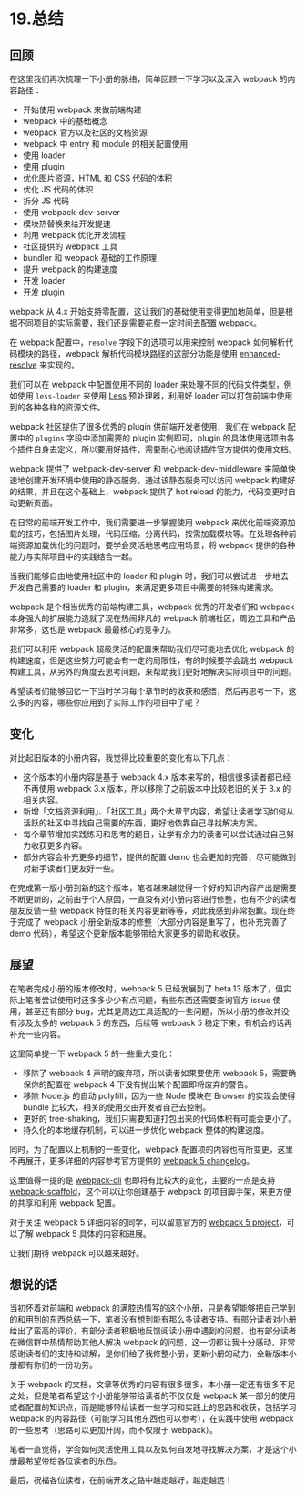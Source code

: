# 19.总结

## 回顾

在这里我们再次梳理一下小册的脉络，简单回顾一下学习以及深入 webpack 的内容路径：

- 开始使用 webpack 来做前端构建
- webpack 中的基础概念
- webpack 官方以及社区的文档资源
- webpack 中 entry 和 module 的相关配置使用
- 使用 loader
- 使用 plugin
- 优化图片资源，HTML 和 CSS 代码的体积
- 优化 JS 代码的体积
- 拆分 JS 代码
- 使用 webpack-dev-server 
- 模块热替换来给开发提速
- 利用 webpack 优化开发流程
- 社区提供的 webpack 工具
- bundler 和 webpack 基础的工作原理
- 提升 webpack 的构建速度
- 开发 loader
- 开发 plugin

webpack 从 4.x 开始支持零配置，这让我们的基础使用变得更加地简单，但是根据不同项目的实际需要，我们还是需要花费一定时间去配置 webpack。

在 webpack 配置中，`resolve` 字段下的选项可以用来控制 webpack 如何解析代码模块的路径，webpack 解析代码模块路径的这部分功能是使用 [enhanced-resolve](https://github.com/webpack/enhanced-resolve/) 来实现的。

我们可以在 webpack 中配置使用不同的 loader 来处理不同的代码文件类型，例如使用 `less-loader` 来使用 [Less](https://github.com/less/less.js) 预处理器，利用好 loader 可以打包前端中使用到的各种各样的资源文件。

webpack 社区提供了很多优秀的 plugin 供前端开发者使用，我们在 webpack 配置中的 `plugins` 字段中添加需要的 plugin 实例即可，plugin 的具体使用选项由各个插件自身去定义，所以要用好插件，需要耐心地阅读插件官方提供的使用文档。

webpack 提供了 webpack-dev-server 和 webpack-dev-middleware 来简单快速地创建开发环境中使用的静态服务，通过该静态服务可以访问 webpack 构建好的结果，并且在这个基础上，webpack 提供了 hot reload 的能力，代码变更时自动更新页面。

在日常的前端开发工作中，我们需要进一步掌握使用 webpack 来优化前端资源加载的技巧，包括图片处理，代码压缩，分离代码，按需加载模块等。在处理各种前端资源加载优化的问题时，要学会灵活地思考应用场景，将 webpack 提供的各种能力与实际项目中的实践结合一起。

当我们能够自由地使用社区中的 loader 和 plugin 时，我们可以尝试进一步地去开发自己需要的 loader 和 plugin，来满足更多项目中需要的特殊构建需求。

webpack 是个相当优秀的前端构建工具，webpack 优秀的开发者们和 webpack 本身强大的扩展能力造就了现在热闹非凡的 webpack 前端社区，周边工具和产品非常多，这也是 webpack 最最核心的竞争力。

我们可以利用 webpack 超级灵活的配置来帮助我们尽可能地去优化 webpack 的构建速度，但是这些努力可能会有一定的局限性，有的时候要学会跳出 webpack 构建工具，从另外的角度去思考问题，来帮助我们更好地解决实际项目中的问题。

希望读者们能够回忆一下当时学习每个章节时的收获和感悟，然后再思考一下，这么多的内容，哪些你应用到了实际工作的项目中了呢？

## 变化

对比起旧版本的小册内容，我觉得比较重要的变化有以下几点：

- 这个版本的小册内容是基于 webpack 4.x 版本来写的，相信很多读者都已经不再使用 webpack 3.x 版本，所以移除了之前版本中比较老旧的关于 3.x 的相关内容。
- 新增「文档资源利用」、「社区工具」两个大章节内容，希望让读者学习如何从活跃的社区中寻找自己需要的东西，更好地依靠自己寻找解决方案。
- 每个章节增加实践练习和思考的题目，让学有余力的读者可以尝试通过自己努力收获更多内容。
- 部分内容会补充更多的细节，提供的配置 demo 也会更加的完善，尽可能做到对新手读者们更友好一些。

在完成第一版小册到新的这个版本，笔者越来越觉得一个好的知识内容产出是需要不断更新的，之前由于个人原因，一直没有对小册内容进行修整，也有不少的读者朋友反馈一些 webpack 特性的相关内容更新等等，对此我感到非常抱歉。现在终于完成了 webpack 小册全新版本的修整（大部分内容是重写了，也补充完善了 demo 代码），希望这个更新版本能够带给大家更多的帮助和收获。

## 展望

在笔者完成小册的版本修改时，webpack 5 已经发展到了 beta.13 版本了，但实际上笔者尝试使用时还多多少少有点问题，有些东西还需要查询官方 issue 使用，甚至还有部分 bug，尤其是周边工具适配的一些问题，所以小册的修改并没有涉及太多的 webpack 5 的东西，后续等 webpack 5 稳定下来，有机会的话再补充一些内容。

这里简单提一下 webpack 5 的一些重大变化：

- 移除了 webpack 4 声明的废弃项，所以读者如果要使用 webpack 5，需要确保你的配置在 webpack 4 下没有抛出某个配置即将废弃的警告。
- 移除 Node.js 的自动 polyfill，因为一些 Node 模块在 Browser 的实现会使得 bundle 比较大，相关的使用交由开发者自己去控制。
- 更好的 tree-shaking，我们只需要知道打包出来的代码体积有可能会更小了。
- 持久化的本地缓存机制，可以进一步优化 webpack 整体的构建速度。

同时，为了配置以上机制的一些变化，webpack 配置项的内容也有所变更，这里不再展开，更多详细的内容参考官方提供的 [webpack 5 changelog](https://github.com/webpack/changelog-v5)。

这里值得一提的是 [webpack-cli](https://github.com/webpack/webpack-cli) 也即将有比较大的变化，主要的一点是支持 [webpack-scaffold](https://github.com/webpack/webpack-cli/blob/next/packages/webpack-scaffold/README.md)，这个可以让你创建基于 webpack 的项目脚手架，来更方便的共享和利用 webpack 配置。

对于关注 webpack 5 详细内容的同学，可以留意官方的 [webpack 5 project](https://github.com/webpack/webpack/projects/5)，可以了解 webpack 5 具体的内容和进展。

让我们期待 webpack 可以越来越好。

## 想说的话

当初怀着对前端和 webpack 的满腔热情写的这个小册，只是希望能够把自己学到的和用到的东西总结一下，笔者没有想到能有那么多读者支持。有部分读者对小册给出了蛮高的评价，有部分读者积极地反馈阅读小册中遇到的问题，也有部分读者在微信群中热情帮助其他人解决 webpack 的问题，这一切都让我十分感动，非常感谢读者们的支持和谅解，是你们给了我修整小册，更新小册的动力，全新版本小册都有你们的一份功劳。

关于 webpack 的文档，文章等优秀的内容有很多很多，本小册一定还有很多不足之处，但是笔者希望这个小册能够带给读者的不仅仅是 webpack 某一部分的使用或者配置的知识点，而是能够带给读者一些学习和实践上的思路和收获，包括学习 webpack 的内容路径（可能学习其他东西也可以参考），在实践中使用 webpack 的一些思考（思路可以更加开阔，而不仅限于 webpack）。

笔者一直觉得，学会如何灵活使用工具以及如何自发地寻找解决方案，才是这个小册最希望带给各位读者的东西。

最后，祝福各位读者，在前端开发之路中越走越好，越走越远！